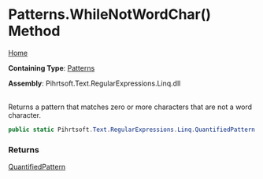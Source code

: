 # Patterns\.WhileNotWordChar\(\) Method

[Home](../../../../../../README.md)

**Containing Type**: [Patterns](../README.md)

**Assembly**: Pihrtsoft\.Text\.RegularExpressions\.Linq\.dll

\
Returns a pattern that matches zero or more characters that are not a word character\.

```csharp
public static Pihrtsoft.Text.RegularExpressions.Linq.QuantifiedPattern WhileNotWordChar()
```

### Returns

[QuantifiedPattern](../../QuantifiedPattern/README.md)

